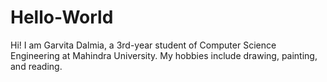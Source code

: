 # Hello-World
Hi! I am Garvita Dalmia, a 3rd-year student of Computer Science Engineering at Mahindra University. My hobbies include drawing, painting, and reading.
